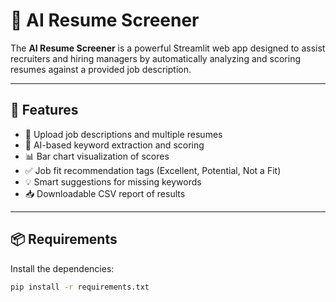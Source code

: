 # 🧠 AI Resume Screener

The **AI Resume Screener** is a powerful Streamlit web app designed to assist recruiters and hiring managers by automatically analyzing and scoring resumes against a provided job description.

---

## 🚀 Features

- 📄 Upload job descriptions and multiple resumes
- 🧠 AI-based keyword extraction and scoring
- 📊 Bar chart visualization of scores
- ✅ Job fit recommendation tags (Excellent, Potential, Not a Fit)
- 💡 Smart suggestions for missing keywords
- 📥 Downloadable CSV report of results

---

## 📦 Requirements

Install the dependencies:

```bash
pip install -r requirements.txt
